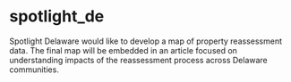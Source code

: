 # spotlight_de
Spotlight Delaware would like to develop a map of property reassessment data. The final map will be embedded in an article focused on understanding impacts of the reassessment process across Delaware communities. 
